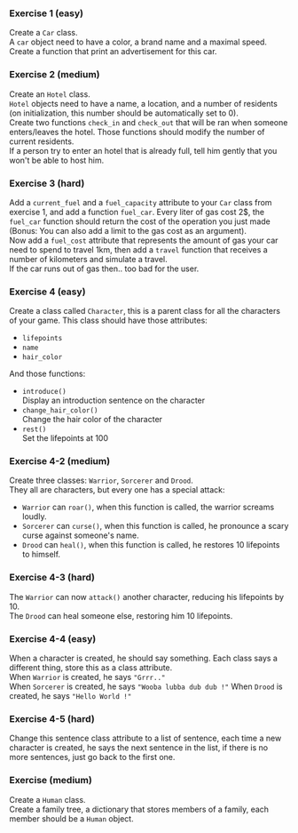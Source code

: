 ### Exercise 1 (easy)

Create a `Car` class.  
A `car` object need to have a color, a brand name and a maximal speed.  
Create a function that print an advertisement for this car.

### Exercise 2 (medium)

Create an `Hotel` class.  
`Hotel` objects need to have a name, a location, and a number of residents (on initialization, this number should be automatically set to 0).  
Create two functions `check_in` and `check_out` that will be ran when someone enters/leaves the hotel. Those functions should modify the number of current residents.  
If a person try to enter an hotel that is already full, tell him gently that you won't be able to host him.  

### Exercise 3 (hard)
Add a `current_fuel` and a `fuel_capacity` attribute to your `Car` class from exercise 1, and add a function `fuel_car`. Every liter of gas cost 2$, the `fuel_car` function should return the cost of the operation you just made (Bonus: You can also add a limit to the gas cost as an argument).  
Now add a `fuel_cost` attribute that represents the amount of gas your car need to spend to travel 1km, then add a `travel` function that receives a number of kilometers and simulate a travel.  
If the car runs out of gas then.. too bad for the user.


### Exercise 4 (easy)
Create a class called `Character`, this is a parent class for all the characters of your game.
This class should have those attributes:
- `lifepoints`
- `name`
- `hair_color`  


And those functions:
- `introduce()`  
Display an introduction sentence on the character  
-  `change_hair_color()`  
Change the hair color of the character
-  `rest()`  
Set the lifepoints at 100

### Exercise 4-2 (medium)
Create three classes: `Warrior`, `Sorcerer` and `Drood`.  
They all are characters, but every one has a special attack:  
-  `Warrior` can `roar()`, when this function is called, the warrior screams loudly.
-  `Sorcerer` can `curse()`, when this function is called, he pronounce a scary curse against someone's name.
-  `Drood` can `heal()`, when this function is called, he restores 10 lifepoints to himself.

### Exercise 4-3 (hard)
The `Warrior` can now `attack()` another character, reducing his lifepoints by 10.  
The `Drood` can heal someone else, restoring him 10 lifepoints.

### Exercise 4-4 (easy)
When a character is created, he should say something. Each class says a different thing, store this as a class attribute.  
When `Warrior` is created, he says `"Grrr.."`  
When `Sorcerer` is created, he says `"Wooba lubba dub dub !"`
When `Drood` is created, he says `"Hello World !"`

### Exercise 4-5 (hard)
Change this sentence class attribute to a list of sentence, each time a new character is created, he says the next sentence in the list, if there is no more sentences, just go back to the first one.

### Exercise (medium)
Create a `Human` class.  
Create a family tree, a dictionary that stores members of a family, each member should be a `Human` object.







